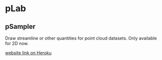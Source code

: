 # pLab
## pSampler
Draw streamline or other quantities for point cloud datasets. Only available for 2D now.

[website link on Heroku](https://pointcloud.herokuapp.com)